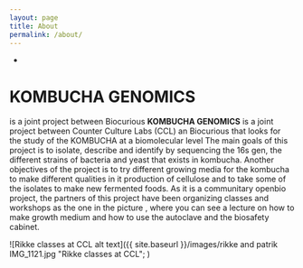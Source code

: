 ```yaml
---
layout: page
title: About
permalink: /about/
---
```

*
# KOMBUCHA GENOMICS
is a joint project between Biocurious
**KOMBUCHA GENOMICS** is a joint project between Counter Culture Labs (CCL) an Biocurious that looks for the study of the KOMBUCHA at a biomolecular level The main goals of this project is to isolate, describe and identify by sequencing the 16s gen, the different strains of bacteria and yeast that exists in kombucha. Another objectives of the project is to try different growing media for the kombucha to make different qualities in it production of cellulose and to take some of the isolates to make new fermented foods. As it is a communitary openbio project, the partners of this project have been organizing classes and workshops as the one in the picture , where you can see a lecture on how to make growth medium and how to use the autoclave and the biosafety cabinet.

![Rikke classes at CCL alt text]({{ site.baseurl }}/images/rikke and patrik IMG_1121.jpg "Rikke classes at CCL"; )
